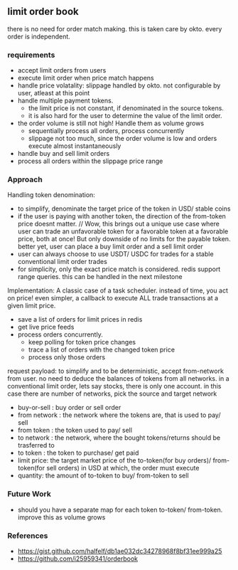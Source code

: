 ## limit order book
there is no need for order match making. this is taken care by okto. every order is independent.

### requirements
- accept limit orders from users
- execute limit order when price match happens
- handle price volatality: slippage handled by okto. not configurable by user, atleast at this point
- handle multiple payment tokens. 
    - the limit price is not constant, if denominated in the source tokens.
    - it is also hard for the user to determine the value of the limit order.
- the order volume is still not high! Handle them as volume grows
    - sequentially process all orders, process concurrently
    - slippage not too much, since the order volume is low and orders execute almost instantaneously
- handle buy and sell limit orders
- process all orders within the slippage price range

### Approach
Handling token denomination:
- to simplify, denominate the target price of the token in USD/ stable coins
- if the user is paying with another token, the direction of the from-token price doesnt matter. 
// Wow, this brings out a unique use case where user can trade an unfavorable token for a favorable token at a favorable price, both at once! But only downside of no limits for the payable token. better yet, user can place a buy limit order and a sell limit order
- user can always choose to use USDT/ USDC for trades for a stable conventional limit order trades
- for simplicity, only the exact price match is considered. redis support range queries. this can be handled in the next milestone

Implementation: A classic case of a task scheduler. instead of time, you act on price! even simpler, a callback to execute ALL trade transactions at a given limit price.
- save a list of orders for limit prices in redis
- get live price feeds
- process orders concurrently. 
  - keep polling for token price changes
  - trace a list of orders with the changed token price
  - process only those orders

request payload:
to simplify and to be deterministic, accept from-network from user. no need to deduce the balances of tokens from all networks.
in a conventional limit order, lets say stocks, there is only one account. in this case there are number of networks, pick the source and target network

- buy-or-sell : buy order or sell order
- from network : the network where the tokens are, that is used to pay/ sell
- from token : the token used to pay/ sell
- to network : the network, where the bought tokens/returns should be trasferred to
- to token : the token to purchase/ get paid
- limit price: the target market price of the to-token(for buy orders)/ from-token(for sell orders) in USD at which, the order must execute
- quantity: the amount of to-token to buy/ from-token to sell

### Future Work
- should you have a separate map for each token to-token/ from-token. improve this as volume grows

### References
- https://gist.github.com/halfelf/db1ae032dc34278968f8bf31ee999a25
- https://github.com/i25959341/orderbook